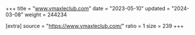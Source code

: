 +++
title = "www.vmaxleclub.com"
date = "2023-05-10"
updated = "2024-03-08"
weight = 244234

[extra]
source = "https://www.vmaxleclub.com/"
ratio = 1
size = 239
+++
